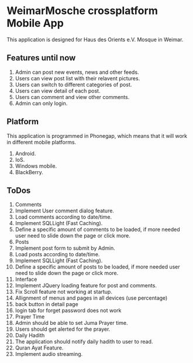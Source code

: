 # WeimarMosche crossplatform Mobile App
This application is designed for Haus des Orients e.V. Mosque in Weimar.


## Features until now
1. Admin can post new events, news and other feeds.
2. Users can view post list with their relavent pictures.
3. Users can switch to different categories of post.
4. Users can view detail of each post.
5. Users can comment and view other comments. 
6. Admin can only login.


## Platform
This application is programmed in Phonegap, which means that it will work in different mobile platforms.

1. Android.
2. IoS.
3. Windows mobile.
4. BlackBerry.

## ToDos
1. Comments
  1. Implement User comment dialog feature.
  2. Load comments according to date/time.
  3. Implement SQLLight (Fast Caching).
  4. Define a specific amount of comments to be loaded, if more needed user need to slide down the page or click more.
2. Posts
  1. Implement post form to submit by Admin.
  2. Load posts according to date/time.
  3. Implement SQLLight (Fast Caching).
  4. Define a specific amount of posts to be loaded, if more needed user need to slide down the page or click more.
4. Interface
  1. Implement JQuery loading feature for post and comments.
  2. Fix Scroll feature not working at startup. 
  3. Allignment of menus and pages in all devices (use percentage)
  4. back button in detail page
  5. login tab for forget password does not work
7. Prayer Time
  1. Admin should be able to set Juma Prayer time.
  2. Users should get alerted for the prayer.
8. Daily Hadith 
  1. The application should notify daily hadith to user to read.
9. Quran Ayat Feature.
  1. Implement audio streaming.
